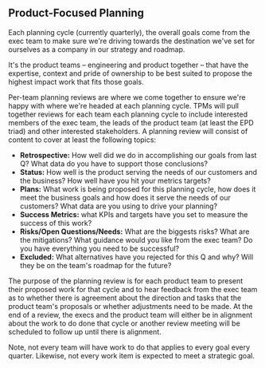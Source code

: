 ## Product-Focused Planning

Each planning cycle (currently quarterly), the overall goals come from the exec
team to make sure we're driving towards the destination we've set for ourselves
as a company in our strategy and roadmap.

It's the product teams – engineering and product together – that have the
expertise, context and pride of ownership to be best suited to propose the
highest impact work that fits those goals.

Per-team planning reviews are where we come together to ensure we're happy with
where we're headed at each planning cycle. TPMs will pull together reviews for
each team each planning cycle to include interested members of the exec team,
the leads of the product team (at least the EPD triad) and other interested
stakeholders. A planning review will consist of content to cover at least the
following topics:

- **Retrospective:** How well did we do in accomplishing our goals from last Q?
  What data do you have to support those conclusions?
- **Status:** How well is the product serving the needs of our customers and the
  business? How well have you hit your metrics targets?
- **Plans:** What work is being proposed for this planning cycle, how does it meet
  the business goals and how does it serve the needs of our customers? What
  data are you using to drive your planning?
- **Success Metrics:** what KPIs and targets have you set to measure the success
  of this work?
- **Risks/Open Questions/Needs:** What are the biggests risks? What are the
  mitigations? What guidance would you like from the exec team? Do you
  have everything you need to be successful?
- **Excluded:** What alternatives have you rejected for this Q and why? Will they
  be on the team's roadmap for the future?

The purpose of the planning review is for each product team to present their
proposed work for that cycle and to hear feedback from the exec team as to whether
there is agreement about the direction and tasks that the product team's proposals
or whether adjustments need to be made. At the end of a review, the execs and
the product team will either be in alignment about the work to do done that cycle
or another review meeting will be scheduled to follow up until there is alignment.

Note, not every team will have work to do that applies to every goal every
quarter. Likewise, not every work item is expected to meet a strategic goal.

